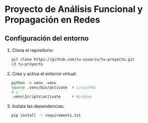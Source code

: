 # Proyecto de Análisis Funcional y Propagación en Redes

## Configuración del entorno

1. Clona el repositorio:
```bash
   git clone https://github.com/tu-usuario/tu-proyecto.git
   cd tu-proyecto
```

2. Crea y activa el entorno virtual:
```bash
   python -m venv .venv
   source .venv/bin/activate  # Linux/Mac
   # o
   .venv\Scripts\activate     # Windows
```

3. Instala las dependencias:
```bash
   pip install -r requirements.txt
```